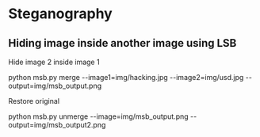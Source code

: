 # Steganography

## Hiding image inside another image using LSB

Hide image 2 inside image 1

python msb.py merge --image1=img/hacking.jpg --image2=img/usd.jpg --output=img/msb_output.png

Restore original

python msb.py unmerge --image=img/msb_output.png --output=img/msb_output2.png

